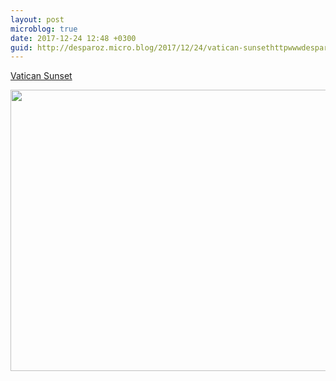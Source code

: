 ```yaml
---
layout: post
microblog: true
date: 2017-12-24 12:48 +0300
guid: http://desparoz.micro.blog/2017/12/24/vatican-sunsethttpwwwdesparozcomvaticansunset.html
---
```

[Vatican Sunset](http://www.desparoz.com/2017/12/24/vatican-sunset/)

<img src="http://desparoz.me/uploads/2017/3e0f9d75d5.jpg" width="600" height="450" />
